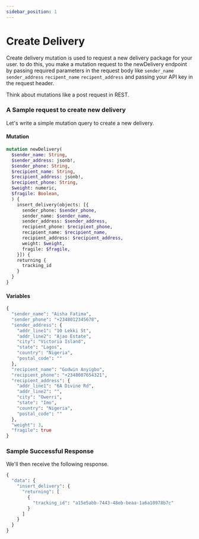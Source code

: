 ```yaml
---
sidebar_position: 1
---
```


# Create Delivery

Create delivery mutation is used to request a new delivery package for your user. 
to do this, you make a mutation request to the newDelivery endpoint by passing required parameters in the request body like `sender_name` `sender_address` ```recipent_name``` ```recipent_address``` and passing your API key in the request header.

Think about mutations like a post request in REST. 

### A Sample request to create new delivery
Let's write a simple mutation query to create a new delivery.


#### Mutation
```graphql
mutation newDelivery(
  $sender_name: String,
  $sender_address: jsonb!,
  $sender_phone: String,
  $recipient_name: String,
  $recipient_address: jsonb!,
  $recipient_phone: String,
  $weight: numeric,
  $fragile: Boolean,
  ) {
    insert_delivery(objects: [{
      sender_phone: $sender_phone,
      sender_name: $sender_name,
      sender_address: $sender_address,
      recipient_phone: $recipient_phone,
      recipient_name: $recipient_name,
      recipient_address: $recipient_address,
      weight: $weight,
      fragile: $fragile,
    }]) {
    returning {
      tracking_id
    }
  }
}
```

#### Variables
```graphql
{
  "sender_name": "Aisha Fatima",
  "sender_phone": "+2348012345678",
  "sender_address": {
    "addr_line1": "10 Lekki St",
    "addr_line2": "Ajao Estate",
    "city": "Victoria Island",
    "state": "Lagos",
    "country": "Nigeria",
    "postal_code": ""
  },
  "recipient_name": "Godwin Anyigbo",
  "recipient_phone": "+2348087654321",
  "recipient_address": {
    "addr_line1": "6A Divine Rd",
    "addr_line2": "",
    "city": "Owerri",
    "state": "Imo",
    "country": "Nigeria",
    "postal_code": ""
  },
  "weight": 3,
  "fragile": true
}
```

### Sample Successful Response
We'll then receive the following response.
```graphql
{
  "data": {
    "insert_delivery": {
      "returning": [
        {
          "tracking_id": "a15e5abb-7443-48eb-beaa-1a6a10978b7c"
        }
      ]
    }
  }
}
```